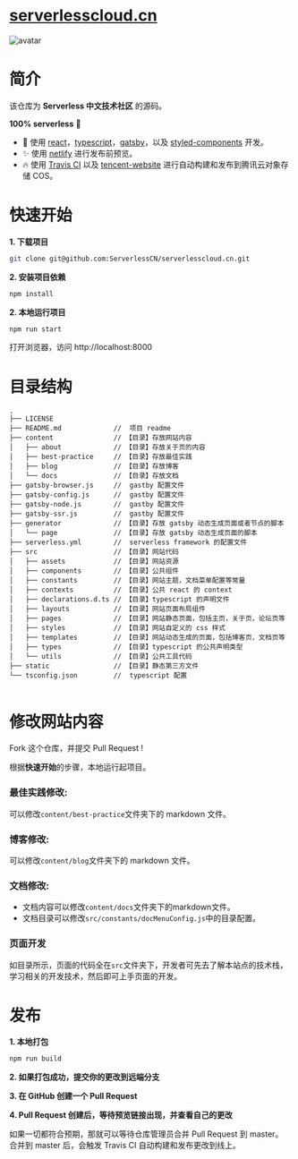 # [serverlesscloud.cn](https://serverlesscloud.cn/)
![avatar](https://travis-ci.com/ServerlessCN/serverlesscloud.cn.svg?branch=master)

# 简介

该仓库为 **Serverless 中文技术社区** 的源码。

**100% serverless** 🎉

- 💪 使用 [react](https://github.com/facebook/react)，[typescript](https://www.typescriptlang.org/)，[gatsby](https://github.com/gatsbyjs/gatsby)，以及 [styled-components](https://github.com/styled-components/styled-components) 开发。
- ✨ 使用 [netlify](https://www.netlify.com/) 进行发布前预览。
- 🔥 使用 [Travis CI](https://travis-ci.com/) 以及 [tencent-website](https://github.com/serverless-components/tencent-website) 进行自动构建和发布到腾讯云对象存储 COS。

# 快速开始

**1. 下载项目**

```bash
git clone git@github.com:ServerlessCN/serverlesscloud.cn.git
```

**2. 安装项目依赖**

```bash
npm install
```

**2. 本地运行项目**

```bash
npm run start
```

打开浏览器，访问 http://localhost:8000

# 目录结构

```
.
├── LICENSE
├── README.md             //  项目 readme
├── content               // 【目录】存放网站内容
│   ├── about             // 【目录】存放关于页的内容
│   ├── best-practice     // 【目录】存放最佳实践
│   ├── blog              // 【目录】存放博客
│   └── docs              // 【目录】存放文档
├── gatsby-browser.js     //  gastby 配置文件
├── gatsby-config.js      //  gastby 配置文件
├── gatsby-node.js        //  gastby 配置文件
├── gatsby-ssr.js         //  gastby 配置文件
├── generator             // 【目录】存放 gatsby 动态生成页面或者节点的脚本
│   └── page              // 【目录】存放 gatsby 动态生成页面的脚本
├── serverless.yml        //  serverless framework 的配置文件
├── src                   // 【目录】网站代码
│   ├── assets            // 【目录】网站资源
│   ├── components        // 【目录】公共组件
│   ├── constants         // 【目录】网站主题，文档菜单配置等常量
│   ├── contexts          // 【目录】公共 react 的 context
│   ├── declarations.d.ts // 【目录】typescript 的声明文件
│   ├── layouts           // 【目录】网站页面布局组件
│   ├── pages             // 【目录】网站静态页面，包括主页，关于页，论坛页等
│   ├── styles            // 【目录】网站自定义的 css 样式
│   ├── templates         // 【目录】网站动态生成的页面，包括博客页，文档页等
│   ├── types             // 【目录】typescript 的公共声明类型
│   └── utils             // 【目录】公共工具代码
├── static                // 【目录】静态第三方文件
└── tsconfig.json         //  typescript 配置


```
# 修改网站内容

Fork 这个仓库，并提交 Pull Request !


根据**快速开始**的步骤，本地运行起项目。


### **最佳实践修改:**

可以修改```content/best-practice```文件夹下的 markdown 文件。

### **博客修改:**

可以修改```content/blog```文件夹下的 markdown 文件。

### **文档修改:**

+ 文档内容可以修改```content/docs```文件夹下的markdown文件。
+ 文档目录可以修改```src/constants/docMenuConfig.js```中的目录配置。

### **页面开发**

如目录所示，页面的代码全在```src```文件夹下，开发者可先去了解本站点的技术栈，学习相关的开发技术，然后即可上手页面的开发。



# 发布

**1. 本地打包**

```bash
npm run build
```

**2. 如果打包成功，提交你的更改到远端分支**


**3. 在 GitHub 创建一个 Pull Request**

**4. Pull Request 创建后，等待预览链接出现，并查看自己的更改**

如果一切都符合预期，那就可以等待仓库管理员合并 Pull Request 到 master。
合并到 master 后，会触发 Travis CI 自动构建和发布更改到线上。
